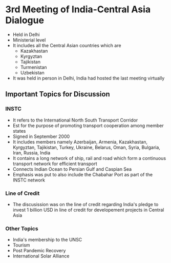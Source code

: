 # 3rd Meeting of India-Central Asia Dialogue

- Held in Delhi
- Ministerial level
- It includes all the Central Asian countries which are
    - Kazakhastan
    - Kyrgyztan
    - Tajikistan
    - Turmenistan
    - Uzbekistan
- It was held in person in Delhi, India had hosted the last meeting virtually

## Important Topics for Discussion

### INSTC

- It refers to the International North South Transport Corridor
- Est for the purpose of promoting transport cooperation among member states
- Signed in September 2000
- It includes members namely Azerbaijan, Armenia, Kazakhastan, Kyrgyztan, Tajikistan, Turkey, Ukraine, Belarus, Oman, Syria, Bulgaria, Iran, Russia, India
- It contains a long network of ship, rail and road which form a continuous transport network for efficient transport
- Connects Indian Ocean to Persian Gulf and Caspian Sea
- Emphasis was put to also include the Chabahar Port as part of the INSTC network

### Line of Credit

- The discusission was on the line of credit regarding India's pledge to invest 1 billion USD in line of credit for developement projects in Central Asia

### Other Topics

- India's membership to the UNSC
- Tourism
- Post Pandemic Recovery
- International Solar Alliance
